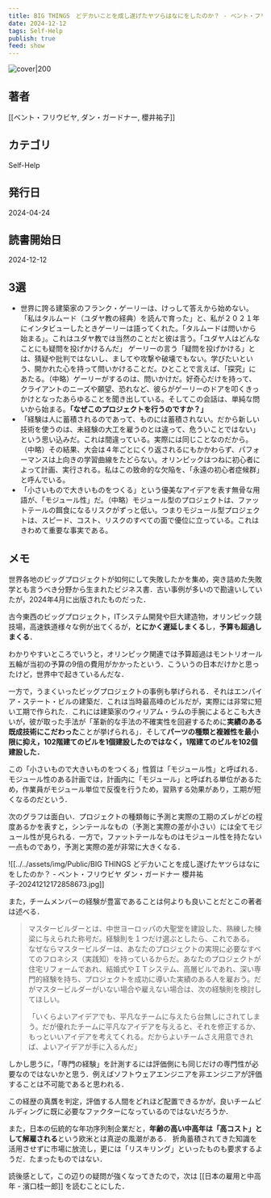 ```yaml
---
title: BIG THINGS　どデカいことを成し遂げたヤツらはなにをしたのか？ - ベント・フリウビヤ, ダン・ガードナー, 櫻井祐子
date: 2024-12-12
tags: Self-Help
publish: true
feed: show
---
```

![cover|200](http://books.google.com/books/content?id=MAIBEQAAQBAJ&printsec=frontcover&img=1&zoom=1&edge=curl&source=gbs_api)
## 著者
[[ベント・フリウビヤ, ダン・ガードナー, 櫻井祐子]]
## カテゴリ
Self-Help
## 発行日
2024-04-24
## 読書開始日
2024-12-12

## 3選
 - 世界に誇る建築家のフランク・ゲーリーは、けっして答えから始めない。「私はタルムード（ユダヤ教の経典）を読んで育った」と、私が２０２１年にインタビューしたときゲーリーは語ってくれた。「タルムードは問いから始まる」。これはユダヤ教では当然のことだと彼は言う。「ユダヤ人はどんなことにも疑問を投げかけるんだ」 ゲーリーの言う「疑問を投げかける」とは、猜疑や批判ではないし、ましてや攻撃や破壊でもない。学びたいという、開かれた心を持って問いかけることだ。ひとことで言えば、「探究」にあたる。（中略）ゲーリーがするのは、問いかけだ。好奇心だけを持って、クライアントのニーズや願望、恐れなど、彼らがゲーリーのドアを叩くきっかけとなったあらゆることを聞き出している。そしてこの会話は、単純な問いから始まる。**「なぜこのプロジェクトを行うのですか？」**
 - 「経験は人に蓄積されるのであって、ものには蓄積されない。だから新しい技術を使うのは、未経験の大工を雇うのとは違って、危ういことではない」という思い込みだ。これは間違っている。実際には同じことなのだから。（中略）その結果、大会は４年ごとにくり返されるにもかかわらず、パフォーマンスは上向きの学習曲線をたどらない。オリンピックはつねに初心者によって計画、実行される。私はこの致命的な欠陥を、「永遠の初心者症候群」と呼んでいる。
 - 「小さいもので大きいものをつくる」という優美なアイデアを表す無骨な用語が、「モジュール性」だ。（中略）モジュール型のプロジェクトは、ファットテールの餌食になるリスクがずっと低い。つまりモジュール型プロジェクトは、スピード、コスト、リスクのすべての面で優位に立っている。これはきわめて重要な事実である。
## メモ
世界各地のビッグプロジェクトが如何にして失敗したかを集め，突き詰めた失敗学とも言うべき分野から生まれたビジネス書．古い事例が多いので勘違いしていたが，2024年4月に出版されたものだった．

古今東西のビッグプロジェクト，ITシステム開発や巨大建造物，オリンピック競技場，高速鉄道様々な例が出てくるが，**とにかく遅延しまくる**し，**予算も超過しまくる**．

わかりやすいところでいうと，オリンピック関連では予算超過はモントリオール五輪が当初の予算の9倍の費用がかかったという．こういうの日本だけかと思ったけど，世界中で起きているんだな．

一方で，うまくいったビッグプロジェクトの事例も挙げられる．それはエンパイア・ステート・ビルの建築だ．これは当時最高峰のビルだが，実際には非常に短い工期で作られた．これには建築家のウィリアム・ラムの手腕によるとこも大きいが，彼が取った手法が「革新的な手法の不確実性を回避するために**実績のある既成技術にこだわった**ことが挙げられる」．そして**パーツの種類と複雑性を最小限に抑え，102階建てのビルを1個建設したのではなく，1階建てのビルを102個建設した．**

この「小さいもので大きいものをつくる」性質は「モジュール性」と呼ばれる．
モジュール性のある計画では，計画内に「モジュール」と呼ばれる単位があるため，作業員がモジュール単位で反復を行うため，習熟する効果があり，工期が短くなるのだという．

次のグラフは面白い．プロジェクトの種類毎に予測と実際の工期のズレがどの程度あるかを表すと，シンテールなもの（予測と実際の差が小さい）には全てモジュール性が見られる．一方で，ファットテールなものはモジュール性を持たない一点ものであり，予測と実際の差が非常に大きくなる．

![[../../assets/img/Public/BIG THINGS どデカいことを成し遂げたヤツらはなにをしたのか？ - ベント・フリウビヤ ダン・ガードナー 櫻井祐子-20241212172858673.jpg]]

また，チームメンバーの経験が豊富であることは何よりも良いことだとこの著者は述べる．

> マスタービルダーとは、中世ヨーロッパの大聖堂を建設した、熟練した棟梁に与えられた称号だ。経験則を１つだけ選ぶとしたら、これである。 なぜならマスタービルダーは、あなたのプロジェクトの実現に必要なすべてのフロネシス（実践知）を持っているからだ。あなたのプロジェクトが住宅リフォームであれ、結婚式やＩＴシステム、高層ビルであれ、深い専門的経験を持ち、プロジェクトを成功に導いた実績のある人を雇おう。だがマスタービルダーがいない場合や雇えない場合は、次の経験則を検討してほしい。
> 
>「いくらよいアイデアでも、平凡なチームに与えたら台無しにされてしまう。だが優れたチームに平凡なアイデアを与えると、それを修正するか、もっといいアイデアを考えてくれる。だからよいチームさえ用意できれば、よいアイデアが手に入るんだ」

しかし思うに，「専門の経験」を計測するには評価側にも同じだけの専門性が必要なのではないかと思う．例えばソフトウェアエンジニアを非エンジニアが評価することは不可能であると思われる．

この経歴の真贋を判定，評価する人間をどれほど配置できるかが，良いチームビルディングに既に必要なファクターになっているのではないだろうか．

また，日本の伝統的な年功序列制企業だと，**年齢の高い中高年は「高コスト」として解雇される**という欧米とは真逆の風潮がある．
折角蓄積されてきた知識を活用させずに市場に放流し，更には「リスキリング」といったものも要求するようだ．たまったものではない．

読後感として，この辺りの疑問が強くなってきたので，次は [[日本の雇用と中高年 - 濱口桂一郎]] を読むことにした．